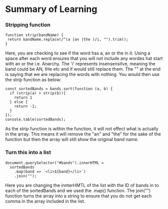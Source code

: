 <h1>Summary of Learning</h1>

<h3>Stripping function</h3>

```
function strip(bandName) {
 return bandName.replace(/^(a |an |the )/i, "").trim();
}
```
Here, you are checking to see if the word has a, an or the in it. Using a space after each word ensures that you will not include any wordes hat start with an or the i.e. Anarchy. 
The 'i' represents insensensitve, meaning the band could be AN, tHe etc and if would still replace them.
The "" at the end is saying that we are replacing the words with nothing.  You would then use the strip function as below:

```
const sortedBands = bands.sort(function (a, b) {
  if (strip(a) > strip(b)){
    return 1
  } else {
    return -1;
  }
});
console.table(sortedBands);
```
As the strip function is within the function, it will not effect what is actually in the array. This means it will remove the "an" and "the" for the sake of the function but then the array will still show the original band name.

<h3>Turn this into a list</h3>

```
document.querySelector("#bands").innerHTML =
  sortedBands
    .map(band => `<li>${band}</li>`)
    .join("");
```
Here you are changing the innterHMTL of the list with the ID of bands in to each of the sortedBands and we used the .map() function. 
The join("") function turns the array into a string to ensure that you do not get each comma in the array included in the list.
